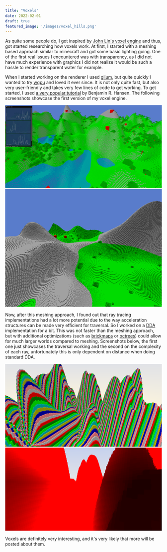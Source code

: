 ```yaml
---
title: "Voxels"
date: 2022-02-01
draft: true
featured_image: '/images/voxel_hills.png'
---
```


As quite some people do, I got inspired by [John Lin's voxel engine](https://www.youtube.com/watch?v=1R5WFZk86kE) and thus, got started researching how voxels work. At first, I started with a meshing based approach similar to minecraft and got some basic lighting going. One of the first real issues I encountered was with transparency, as I did not have much experience with graphics I did not realize it would be such a hassle to render transparent water for example.


When I started working on the renderer I used [glium](https://github.com/glium/glium), but quite quickly I wanted to try [wgpu](https://wgpu.rs/) and loved it ever since. It is not only quite fast, but also very user-friendly and takes very few lines of code to get working. To get started, I used [a very popular tutorial](https://sotrh.github.io/learn-wgpu/) by Benjamin R. Hansen. The following screenshots showcase the first version of my voxel engine.

![whitted](/images/voxel_hills.png)
![whitted](/images/voxel_mountains.png)

Now, after this meshing approach, I found out that ray tracing implementations had a lot more potential due to the way acceleration structures can be made very efficient for traversal. So I worked on a [DDA](https://www.shadertoy.com/view/4dX3zl) implementation for a bit. This was not faster than the meshing approach, but with additional optimizations (such as [brickmaps](https://github.com/stijnherfst/BrickMap) or [octrees](https://research.nvidia.com/publication/efficient-sparse-voxel-octrees)) could allow for much larger worlds compared to meshing. Screenshots below, the first one just showcases the traversal working and the second on the complexity of each ray, unfortunately this is only dependent on distance when doing standard DDA.

![whitted](/images/voxel_dda.png)
![whitted](/images/voxel_complexity.png)

Voxels are definitely very interesting, and it's very likely that more will be posted about them.
